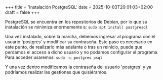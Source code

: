 +++
title = 'Instalación PostgreSQL'
date = 2025-10-03T20:01:03+02:00
draft = false
+++

PostgreSQL se encuentra en los repositorios de Debian, por lo que su instalación se minimiza enormemente a:
`sudo apt install postgresql`

Una vez instalado, sobre la marcha, debemos ingresar al programa con el usuario 'postgres' y modificar su contraseña. Este paso es necesario en este punto, de realizarlo más adelante o tras un reinicio, puede que perdamos el acceso a dicho usuario y no podamos configurar el programa. Para acceder usaremos:
`sudo -u postgres psql`

Y una vez dentro modificamos la contraseña del usuario 'postgres' y ya podríamos realizar las gestiones que quisiéramos.
